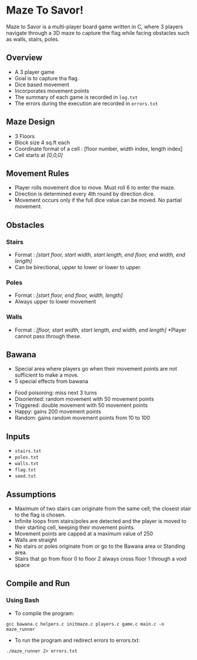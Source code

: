 # **Maze To Savor!**
Maze to Savor is a multi-player board game written in C, where 3 players navigate through a 3D maze to capture the flag while facing obstacles such as walls, stairs, poles.

## Overview
* A 3 player game
* Goal is to capture tha flag.
* Dice based movement
* Incorporates movement points
* The summary of each game is recorded in `log.txt`
* The errors during the execution are recorded in `errors.txt`

## Maze Design
* 3 Floors
* Block size 4 sq.ft each
* Coordinate format of a cell : [floor number, width index, length index]
* Cell starts at *[0,0,0]*

## Movement Rules
* Player rolls movement dice to move. Must roll 6 to enter the maze.
* Direction is determined every 4th round by direction dice.
* Movement occurs only if the full dice value can be moved. No partial movement.

## Obstacles
### Stairs
* Format : *[start floor, start width, start length, end floor, end width, end length]* 
* Can be birectional, upper to lower or lower to upper.

### Poles
* Format : *[start floor, end floor, width, length]*
* Always upper to lower movement

### Walls
* Format : *[floor, start width, start length, end width, end length]*
*Player cannot pass through these.


## Bawana
* Special area where players go when their movement points are not sufficient to make a move.
* 5 special effects from bawana
+ Food poisoning: miss next 3 turns
+ Disoriented: random movement with 50 movement points
+ Triggered: double movement with 50 movement points
+ Happy: gains 200 movement points
+ Random: gains random movement points from 10 to 100

## Inputs
* `stairs.txt`
* `poles.txt`
* `walls.txt`
* `flag.txt`
* `seed.txt`

## Assumptions
* Maximum of two stairs can originate from the same cell; the closest stair to the flag is chosen.
* Infinite loops from stairs/poles are detected and the player is moved to their starting cell, keeping their movement points.
* Movement points are capped at a maximum value of 250
* Walls are straight
* No stairs or poles  originate from or go to the Bawana area or Standing area.
* Stairs that go from floor 0 to floor 2 always cross floor 1 through a void space

## Compile and Run

### Using Bash 
* To compile the program:
```
gcc bawana.c helpers.c initmaze.c players.c game.c main.c -o maze_runner
```
* To run the program and redirect errors to errors.txt:
```
./maze_runner 2> errors.txt
```




